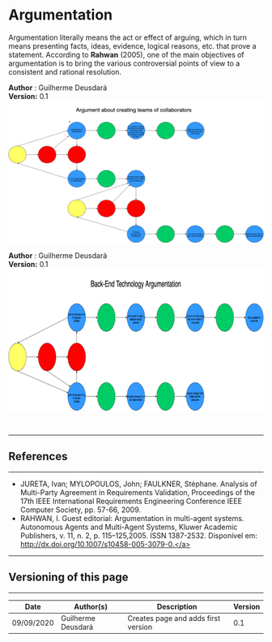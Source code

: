 # Argumentation

Argumentation literally means the act or effect of arguing, which in turn means presenting facts, ideas, evidence, logical reasons, etc. that prove a statement. According to **Rahwan** (2005), one of the main objectives of argumentation is to bring the various controversial points of view to a consistent and rational resolution.

**Author** : Guilherme Deusdará</br>
**Version:** 0.1</br>
[<img src="./images/team_of_collaborators.png" width="524" height="280">](./images/team_of_collaborators.png)

**Author** : Guilherme Deusdará</br>
**Version:** 0.1</br>
[<img src="./images/back-end-argumentation.png" width="524" height="280">](./images/back-end-argumentation.png)

<br>

---
## References
---
- JURETA, Ivan; MYLOPOULOS, John; FAULKNER, Stéphane. Analysis of Multi-Party Agreement in Requirements Validation, Proceedings of the 17th IEEE International Requirements Engineering Conference IEEE Computer Society, pp. 57-66, 2009.
- RAHWAN, I. Guest editorial: Argumentation in multi-agent systems. Autonomous Agents and Multi-Agent Systems, Kluwer Academic Publishers, v. 11, n. 2, p. 115–125,2005. ISSN 1387-2532. Disponível em: <a href="dt">http://dx.doi.org/10.1007/s10458-005-3079-0.</a>

***
## Versioning of this page
---

| Date | Author(s) | Description | Version |
|------|-------|-----------|--------|
| 09/09/2020 | Guilherme Deusdará | Creates page and adds first version | 0.1 |
